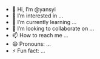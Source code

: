 - 👋 Hi, I’m @yansyi
- 👀 I’m interested in ...
- 🌱 I’m currently learning ...
- 💞️ I’m looking to collaborate on ...
- 📫 How to reach me ...
- 😄 Pronouns: ...
- ⚡ Fun fact: ...

<!---
yansyi/yansyi is a ✨ special ✨ repository because its `README.md` (this file) appears on your GitHub profile.
You can click the Preview link to take a look at your changes.
--->
